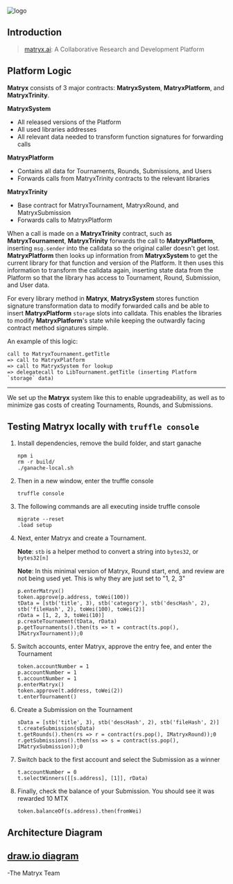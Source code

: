 ![logo](https://github.com/matryx/matryx-alpha-source/blob/master/assets/Matryx-Logo-Black-1600px.png)

## Introduction

> [matryx.ai](https://www.matryx.ai): A Collaborative Research and Development Platform

## Platform Logic

**Matryx** consists of 3 major contracts: **MatryxSystem**, **MatryxPlatform**, and **MatryxTrinity**.

**MatryxSystem**
- All released versions of the Platform
- All used libraries addresses
- All relevant data needed to transform function signatures for forwarding calls

**MatryxPlatform**
- Contains all data for Tournaments, Rounds, Submissions, and Users
- Forwards calls from MatryxTrinity contracts to the relevant libraries

**MatryxTrinity**
- Base contract for MatryxTournament, MatryxRound, and MatryxSubmission
- Forwards calls to MatryxPlatform

When a call is made on a **MatryxTrinity** contract, such as **MatryxTournament**, **MatryxTrinity** forwards the call to **MatryxPlatform**, inserting `msg.sender` into the calldata so the original caller doesn't get lost. **MatryxPlatform** then looks up information from **MatryxSystem** to get the current library for that function and version of the Platform. It then uses this information to transform the calldata again, inserting state data from the Platform so that the library has access to Tournament, Round, Submission, and User data.

For every library method in **Matryx**, **MatryxSystem** stores function signature transformation data to modify forwarded calls and be able to insert **MatryxPlatform** `storage` slots into calldata. This enables the libraries to modify **MatryxPlatform**'s state while keeping the outwardly facing contract method signatures simple.

An example of this logic:

    call to MatryxTournament.getTitle
    => call to MatryxPlatform
    => call to MatryxSystem for lookup
    => delegatecall to LibTournament.getTitle (inserting Platform `storage` data)

---

We set up the **Matryx** system like this to enable upgradeability, as well as to minimize gas costs of creating Tournaments, Rounds, and Submissions.


## Testing Matryx locally with `truffle console`

1. Install dependencies, remove the build folder, and start ganache
    ```
    npm i
    rm -r build/
    ./ganache-local.sh
    ```

2. Then in a new window, enter the truffle console
    ```
    truffle console
    ```

3. The following commands are all executing inside truffle console
    ```
    migrate --reset
    .load setup
    ```

4. Next, enter Matryx and create a Tournament.

    **Note**: `stb` is a helper method to convert a string into `bytes32`, or `bytes32[n]`

    **Note**: In this minimal version of Matryx, Round start, end, and review are not being used yet. This is why they are just set to "1, 2, 3"
    ```
    p.enterMatryx()
    token.approve(p.address, toWei(100))
    tData = [stb('title', 3), stb('category'), stb('descHash', 2), stb('fileHash', 2), toWei(100), toWei(2)]
    rData = [1, 2, 3, toWei(10)]
    p.createTournament(tData, rData)
    p.getTournaments().then(ts => t = contract(ts.pop(), IMatryxTournament));0
    ```

5. Switch accounts, enter Matryx, approve the entry fee, and enter the Tournament
    ```
    token.accountNumber = 1
    p.accountNumber = 1
    t.accountNumber = 1
    p.enterMatryx()
    token.approve(t.address, toWei(2))
    t.enterTournament()
    ```

6. Create a Submission on the Tournament
    ```
    sData = [stb('title', 3), stb('descHash', 2), stb('fileHash', 2)]
    t.createSubmission(sData)
    t.getRounds().then(rs => r = contract(rs.pop(), IMatryxRound));0
    r.getSubmissions().then(ss => s = contract(ss.pop(), IMatryxSubmission));0
    ```

7. Switch back to the first account and select the Submission as a winner
    ```
    t.accountNumber = 0
    t.selectWinners([[s.address], [1]], rData)
    ```

8. Finally, check the balance of your Submission. You should see it was rewarded 10 MTX
    ```
    token.balanceOf(s.address).then(fromWei)
    ```

## Architecture Diagram

[draw.io diagram](https://www.draw.io/?lightbox=1&highlight=0000ff&layers=1&nav=1&page=1&title=Matryx%20Architecture#Uhttps%3A%2F%2Fdrive.google.com%2Fuc%3Fid%3D1KormLKjy1W3FZkiSdEpGdmwwvE9uNYSp%26export%3Ddownload)
---
-The Matryx Team
